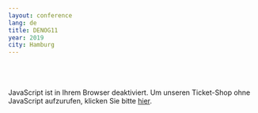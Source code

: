 ```yaml
---
layout: conference
lang: de
title: DENOG11
year: 2019
city: Hamburg
---
```

<br>
<br>
<br>

<div class="pretix-widget-compat" event="https://pretix.eu/denog/denog11/"></div>
<noscript>
   <div class="pretix-widget">
        <div class="pretix-widget-info-message">
                JavaScript ist in Ihrem Browser deaktiviert. Um unseren Ticket-Shop ohne JavaScript aufzurufen, klicken Sie bitte <a target="_blank" rel="noopener" href="https://pretix.eu/denog/denog11/c/LsetlcFTd/">hier</a>.
                </div>
    </div>
</noscript>
